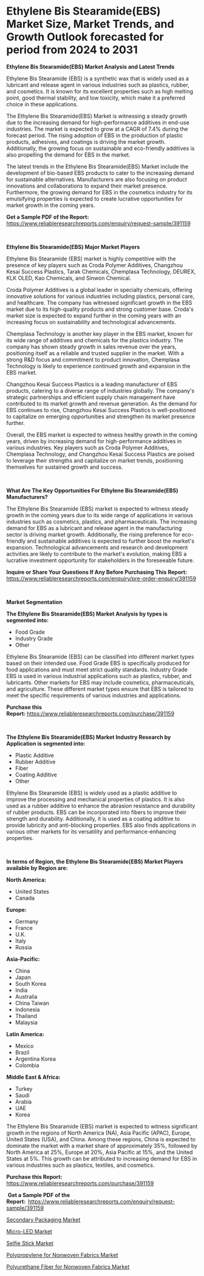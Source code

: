 <p><h1>Ethylene Bis Stearamide(EBS) Market Size, Market Trends, and Growth Outlook forecasted for period from 2024 to 2031</h1></p><p><strong>Ethylene Bis Stearamide(EBS) Market Analysis and Latest Trends</strong></p>
<p><p>Ethylene Bis Stearamide (EBS) is a synthetic wax that is widely used as a lubricant and release agent in various industries such as plastics, rubber, and cosmetics. It is known for its excellent properties such as high melting point, good thermal stability, and low toxicity, which make it a preferred choice in these applications.</p><p>The Ethylene Bis Stearamide(EBS) Market is witnessing a steady growth due to the increasing demand for high-performance additives in end-use industries. The market is expected to grow at a CAGR of 7.4% during the forecast period. The rising adoption of EBS in the production of plastic products, adhesives, and coatings is driving the market growth. Additionally, the growing focus on sustainable and eco-friendly additives is also propelling the demand for EBS in the market.</p><p>The latest trends in the Ethylene Bis Stearamide(EBS) Market include the development of bio-based EBS products to cater to the increasing demand for sustainable alternatives. Manufacturers are also focusing on product innovations and collaborations to expand their market presence. Furthermore, the growing demand for EBS in the cosmetics industry for its emulsifying properties is expected to create lucrative opportunities for market growth in the coming years.</p></p>
<p><strong>Get a Sample PDF of the Report:&nbsp;</strong> <a href="https://www.reliableresearchreports.com/enquiry/request-sample/391159">https://www.reliableresearchreports.com/enquiry/request-sample/391159</a></p>
<p>&nbsp;</p>
<p><strong>Ethylene Bis Stearamide(EBS) Major Market Players</strong></p>
<p><p>Ethylene Bis Stearamide (EBS) market is highly competitive with the presence of key players such as Croda Polymer Additives, Changzhou Kesai Success Plastics, Tarak Chemicals, Chemplasa Technology, DEUREX, KLK OLED, Kao Chemicals, and Sinwon Chemical. </p><p>Croda Polymer Additives is a global leader in specialty chemicals, offering innovative solutions for various industries including plastics, personal care, and healthcare. The company has witnessed significant growth in the EBS market due to its high-quality products and strong customer base. Croda's market size is expected to expand further in the coming years with an increasing focus on sustainability and technological advancements.</p><p>Chemplasa Technology is another key player in the EBS market, known for its wide range of additives and chemicals for the plastics industry. The company has shown steady growth in sales revenue over the years, positioning itself as a reliable and trusted supplier in the market. With a strong R&D focus and commitment to product innovation, Chemplasa Technology is likely to experience continued growth and expansion in the EBS market.</p><p>Changzhou Kesai Success Plastics is a leading manufacturer of EBS products, catering to a diverse range of industries globally. The company's strategic partnerships and efficient supply chain management have contributed to its market growth and revenue generation. As the demand for EBS continues to rise, Changzhou Kesai Success Plastics is well-positioned to capitalize on emerging opportunities and strengthen its market presence further. </p><p>Overall, the EBS market is expected to witness healthy growth in the coming years, driven by increasing demand for high-performance additives in various industries. Key players such as Croda Polymer Additives, Chemplasa Technology, and Changzhou Kesai Success Plastics are poised to leverage their strengths and capitalize on market trends, positioning themselves for sustained growth and success.</p></p>
<p>&nbsp;</p>
<p><strong>What Are The Key Opportunities For Ethylene Bis Stearamide(EBS) Manufacturers?</strong></p>
<p><p>The Ethylene Bis Stearamide (EBS) market is expected to witness steady growth in the coming years due to its wide range of applications in various industries such as cosmetics, plastics, and pharmaceuticals. The increasing demand for EBS as a lubricant and release agent in the manufacturing sector is driving market growth. Additionally, the rising preference for eco-friendly and sustainable additives is expected to further boost the market's expansion. Technological advancements and research and development activities are likely to contribute to the market's evolution, making EBS a lucrative investment opportunity for stakeholders in the foreseeable future.</p></p>
<p><strong>Inquire or Share Your Questions If Any Before Purchasing This Report:</strong> <a href="https://www.reliableresearchreports.com/enquiry/pre-order-enquiry/391159">https://www.reliableresearchreports.com/enquiry/pre-order-enquiry/391159</a></p>
<p>&nbsp;</p>
<p><strong>Market Segmentation</strong></p>
<p><strong>The Ethylene Bis Stearamide(EBS) Market Analysis by types is segmented into:</strong></p>
<p><ul><li>Food Grade</li><li>Industry Grade</li><li>Other</li></ul></p>
<p><p>Ethylene Bis Stearamide (EBS) can be classified into different market types based on their intended use. Food Grade EBS is specifically produced for food applications and must meet strict quality standards. Industry Grade EBS is used in various industrial applications such as plastics, rubber, and lubricants. Other markets for EBS may include cosmetics, pharmaceuticals, and agriculture. These different market types ensure that EBS is tailored to meet the specific requirements of various industries and applications.</p></p>
<p><strong>Purchase this Report:&nbsp;</strong><a href="https://www.reliableresearchreports.com/purchase/391159">https://www.reliableresearchreports.com/purchase/391159</a></p>
<p>&nbsp;</p>
<p><strong>The Ethylene Bis Stearamide(EBS) Market Industry Research by Application is segmented into:</strong></p>
<p><ul><li>Plastic Additive</li><li>Rubber Additive</li><li>Fiber</li><li>Coating Additive</li><li>Other</li></ul></p>
<p><p>Ethylene Bis Stearamide (EBS) is widely used as a plastic additive to improve the processing and mechanical properties of plastics. It is also used as a rubber additive to enhance the abrasion resistance and durability of rubber products. EBS can be incorporated into fibers to improve their strength and durability. Additionally, it is used as a coating additive to provide lubricity and anti-blocking properties. EBS also finds applications in various other markets for its versatility and performance-enhancing properties.</p></p>
<p>&nbsp;</p>
<p><strong>In terms of Region, the Ethylene Bis Stearamide(EBS) Market Players available by Region are:</strong></p>
<p>
    <p> <strong> North America: </strong>
        <ul>
            <li>United States</li>
            <li>Canada</li>
        </ul>
        </p> 
    <p> <strong> Europe: </strong>
        <ul>
            <li>Germany</li>
            <li>France</li>
            <li>U.K.</li>
            <li>Italy</li>
            <li>Russia</li>
        </ul>
        </p> 
    <p> <strong> Asia-Pacific: </strong>
        <ul>
            <li>China</li>
            <li>Japan</li>
            <li>South Korea</li>
            <li>India</li>
            <li>Australia</li>
            <li>China Taiwan</li>
            <li>Indonesia</li>
            <li>Thailand</li>
            <li>Malaysia</li>
        </ul>
        </p> 
    <p> <strong> Latin America: </strong>
        <ul>
            <li>Mexico</li>
            <li>Brazil</li>
            <li>Argentina Korea</li>
            <li>Colombia</li>
        </ul>
        </p> 
    <p> <strong> Middle East & Africa: </strong>
        <ul>
            <li>Turkey</li>
            <li>Saudi</li>
            <li>Arabia</li>
            <li>UAE</li>
            <li>Korea</li>
        </ul>
    </p>
    </p>
<p><p>The Ethylene Bis Stearamide (EBS) market is expected to witness significant growth in the regions of North America (NA), Asia Pacific (APAC), Europe, United States (USA), and China. Among these regions, China is expected to dominate the market with a market share of approximately 35%, followed by North America at 25%, Europe at 20%, Asia Pacific at 15%, and the United States at 5%. This growth can be attributed to increasing demand for EBS in various industries such as plastics, textiles, and cosmetics.</p></p>
<p><strong>Purchase this Report: </strong><a href="https://www.reliableresearchreports.com/purchase/391159">https://www.reliableresearchreports.com/purchase/391159</a></p>
<p>&nbsp;<strong>Get a Sample PDF of the Report:&nbsp;&nbsp;</strong><a href="https://www.reliableresearchreports.com/enquiry/request-sample/391159">https://www.reliableresearchreports.com/enquiry/request-sample/391159</a></p>
<p><strong></strong></p>
<p><p><a href="https://view.publitas.com/reportprime-1/secondary-packaging-market-research-report-provides-critical-insights-that-can-help-shape-business-development-and-investment-strategies/">Secondary Packaging Market</a></p><p><a href="https://cedar-agate-3da.notion.site/Micro-LED-Market-Challenges-Opportunities-and-Growth-Drivers-and-Major-Market-Players-forecasted--328f5bd20a3249f18a46ae5bc50d56cf">Micro-LED Market</a></p><p><a href="https://view.publitas.com/reportprime-1/insights-into-selfie-stick-market-size-analysing-market-share-trends-and-growth-from-2024-to-2031/">Selfie Stick Market</a></p><p><a href="https://github.com/julyju69/Market-Research-Report-List-2/blob/main/polypropylene-for-nonwoven-fabrics-market.md">Polypropylene for Nonwoven Fabrics Market</a></p><p><a href="https://github.com/nathandecarvalho/Market-Research-Report-List-2/blob/main/polyurethane-fiber-for-nonwoven-fabrics-market.md">Polyurethane Fiber for Nonwoven Fabrics Market</a></p></p>